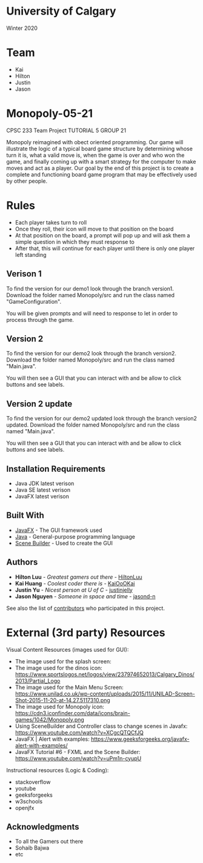 # University of Calgary

Winter 2020

# Team

* Kai
* Hilton
* Justin
* Jason
  
# Monopoly-05-21

CPSC 233 Team Project
TUTORIAL 5 GROUP 21 

Monopoly reimagined with obect oriented programming.
Our game will illustrate the logic of a typical board game structure by determining whose turn it is, what a valid move is, when the game is over and who won the game, and finally coming up with a smart strategy for the computer to make moves and act as a player. Our goal by the end of this project is to create a complete and functioning board game program that may be effectively used by other people.

# Rules

- Each player takes turn to roll
- Once they roll, their icon will move to that position on the board
- At that position on the board, a prompt will pop up and will ask them a simple question in which they must response to
- After that, this will continue for each player until there is only one player left standing

## Verison 1

To find the version for our demo1 look through the branch version1. Download the folder named Monopoly/src and run the class named "GameConfiguration".

You will be given prompts and will need to response to let in order to process through the game.

## Version 2

To find the version for our demo2 look through the branch version2. Download the folder named Monopoly/src and run the class named "Main.java".

You will then see a GUI that you can interact with and be allow to click buttons and see labels.

## Version 2 update

To find the version for our demo2 updated look through the branch version2 updated. Download the folder named Monopoly/src and run the class named "Main.java".

You will then see a GUI that you can interact with and be allow to click buttons and see labels.

## Installation Requirements

* Java JDK latest verison
* Java SE latest verison
* JavaFX latest verison

## Built With

* [JavaFX](https://docs.oracle.com/javase/8/javafx/api/toc.htm) - The GUI framework used
* [Java](https://docs.oracle.com/javase/8/docs/) - General-purpose programming language
* [Scene Builder](https://gluonhq.com/products/scene-builder/) - Used to create the GUI

## Authors

* **Hilton Luu** - *Greatest gamers out there* - [HiltonLuu](https://github.com/HiltonLuu)
* **Kai Huang** - *Coolest coder there is* - [KaiOoOKai](https://github.com/KaiOoOKai)
* **Justin Yu** - *Nicest person at U of C* - [justinjelly](https://github.com/justinjelly)
* **Jason Nguyen** - *Someone in space and time* - [jasond-n](https://github.com/jasond-n)

See also the list of [contributors](https://github.com/jasond-n/Monopoly-05-21/contributors) who participated in this project.

# External (3rd party) Resources

Visual Content Resources (images used for GUI):
- The image used for the splash screen: 
- The image used for the dinos icon: https://www.sportslogos.net/logos/view/237974652013/Calgary_Dinos/2013/Partial_Logo
- The image used for the Main Menu Screen: https://www.unilad.co.uk/wp-content/uploads/2015/11/UNILAD-Screen-Shot-2015-11-20-at-14.27.5117310.png
- The image used for Monopoly icon: https://cdn3.iconfinder.com/data/icons/brain-games/1042/Monopoly.png
- Using SceneBuilder and Controller class to change scenes in Javafx: https://www.youtube.com/watch?v=XCgcQTQCfJQ
- JavaFX | Alert with examples: https://www.geeksforgeeks.org/javafx-alert-with-examples/
- JavaFX Tutorial #6 - FXML and the Scene Builder: https://www.youtube.com/watch?v=uPm1n-cyupU

Instructional resources (Logic & Coding):
- stackoverflow
- youtube
- geeksforgeeks
- w3schools
- openjfx

## Acknowledgments

* To all the Gamers out there
* Sohaib Bajwa
* etc
